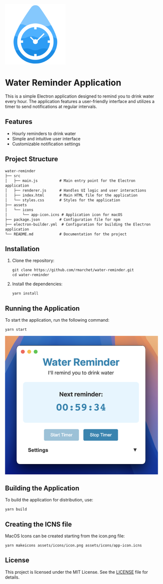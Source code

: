 <img src="assets/icons/icon.png" width="200" />

# Water Reminder Application

This is a simple Electron application designed to remind you to drink water every hour. The application features a user-friendly interface and utilizes a timer to send notifications at regular intervals.

## Features

- Hourly reminders to drink water
- Simple and intuitive user interface
- Customizable notification settings

## Project Structure

```
water-reminder
├── src
│   ├── main.js          # Main entry point for the Electron application
│   ├── renderer.js      # Handles UI logic and user interactions
│   ├── index.html       # Main HTML file for the application
│   └── styles.css       # Styles for the application
├── assets
│   └── icons
│       └── app-icon.icns # Application icon for macOS
├── package.json         # Configuration file for npm
├── electron-builder.yml  # Configuration for building the Electron application
└── README.md            # Documentation for the project
```

## Installation

1. Clone the repository:
   ```
   git clone https://github.com/rmarchet/water-reminder.git
   cd water-reminder
   ```

2. Install the dependencies:
   ```
   yarn install
   ```

## Running the Application

To start the application, run the following command:
```
yarn start
```

<img src="Screenshot.png" />

## Building the Application

To build the application for distribution, use:
```
yarn build
```

## Creating the ICNS file
MacOS Icons can be created starting from the icon.png file:
```
yarn makeicons assets/icons/icon.png assets/icons/app-icon.icns
```

## License

This project is licensed under the MIT License. See the [LICENSE](./LICENSE) file for details.